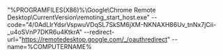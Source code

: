 "%PROGRAMFILES(X86)%\Google\Chrome Remote Desktop\CurrentVersion\remoting_start_host.exe" --code="4/0AdLIrYdsrVspwuVDqSL7SkSM6jXM-NKNAXH86Uv_tnNx7jCii-_u4oSVnP7DKR6u4KtkrA" --redirect-url="https://remotedesktop.google.com/_/oauthredirect" --name=%COMPUTERNAME%
